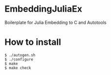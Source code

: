 # EmbeddingJuliaEx

Boilerplate for Julia Embedding to C and Autotools

# How to install

```
$ ./autogen.sh
$ ./configure
$ make
$ make check
```

